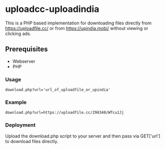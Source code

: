 # uploadcc-uploadindia
This is a PHP based implementation for downloading files directly from https://uploadfile.cc/ or from https://upindia.mobi/ without viewing or clicking ads.

## Prerequisites
* Webserver
* PHP

### Usage
```
download.php?url='url_of_uploadfile_or_upindia'
```
### Example
```
download.php?url=https://uploadfile.cc/298340/WTcu1Jj
```
### Deployment
Upload the download.php script to your server and then pass via GET['url'] to download files directly.
